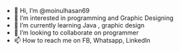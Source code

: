- 👋 Hi, I’m @moinulhasan69
- 👀 I’m interested in programming and Graphic Designing
- 🌱 I’m currently learning Java , graphic design
- 💞️ I’m looking to collaborate on programmer
- 📫 How to reach me on FB, Whatsapp, LinkedIn

<!---
moinulhasan69/moinulhasan69 is a ✨ special ✨ repository because its `README.md` (this file) appears on your GitHub profile.
You can click the Preview link to take a look at your changes.
--->

